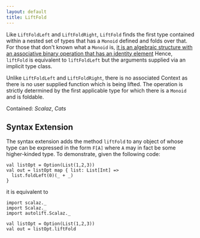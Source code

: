 ```yaml
---
layout: default
title: LiftFold
---
```


Like `LiftFoldLeft` and `LiftFoldRight`, `LiftFold` finds the first type contained within a nested set of types that has a `Monoid` defined and folds over that. For those that don't known what a `Monoid` is, [it is an algebraic structure with an associative binary operation that has an identity element](https://wiki.haskell.org/Monoid) Hence, `liftFold` is equivalent to `liftFoldLeft` but the arguments supplied via an implicit type class.

Unlike `LiftFoldLeft` and `LiftFoldRight`, there is no associated Context as there is no user supplied function which is being lifted. The operation is strictly determined by the first applicable type for which there is a `Monoid` and is foldable.

Contained: *Scalaz*, *Cats*

## Syntax Extension

The syntax extension adds the method `liftFold` to any object of whose type can be expressed in the form `F[A]` where `A` may in fact be some higher-kinded type. To demonstrate, given the following code:

```tut
val listOpt = Option(List(1,2,3))
val out = listOpt map { list: List[Int] =>
  list.foldLeft(0)(_ + _)
}
```

it is equivalent to

```tut
import scalaz._
import Scalaz._
import autolift.Scalaz._

val listOpt = Option(List(1,2,3))
val out = listOpt.liftFold
```